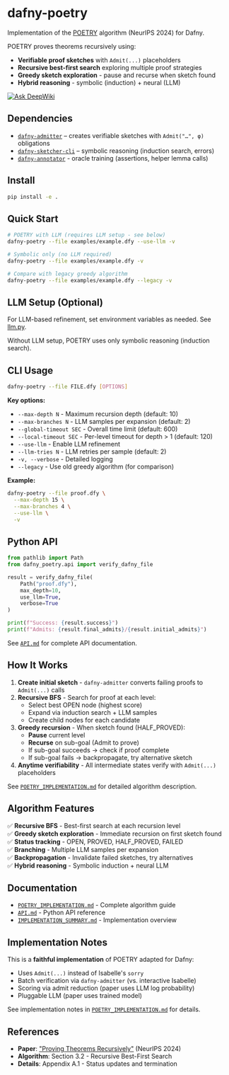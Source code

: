 # dafny-poetry

Implementation of the [POETRY][poetry] algorithm (NeurIPS 2024) for Dafny.

POETRY proves theorems recursively using:
- **Verifiable proof sketches** with `Admit(...)` placeholders
- **Recursive best-first search** exploring multiple proof strategies
- **Greedy sketch exploration** - pause and recurse when sketch found
- **Hybrid reasoning** - symbolic (induction) + neural (LLM)

[![Ask DeepWiki](https://deepwiki.com/badge.svg)](https://deepwiki.com/metareflection/dafny-poetry)

## Dependencies

- [`dafny-admitter`][dafny-admitter] – creates verifiable sketches with `Admit("…", φ)` obligations
- [`dafny-sketcher-cli`][dafny-sketcher-cli] – symbolic reasoning (induction search, errors)
- [`dafny-annotator`][dafny-annotator] - oracle training (assertions, helper lemma calls)

## Install

```bash
pip install -e .
```

## Quick Start

```bash
# POETRY with LLM (requires LLM setup - see below)
dafny-poetry --file examples/example.dfy --use-llm -v

# Symbolic only (no LLM required)
dafny-poetry --file examples/example.dfy -v

# Compare with legacy greedy algorithm
dafny-poetry --file examples/example.dfy --legacy -v
```

## LLM Setup (Optional)

For LLM-based refinement, set environment variables as needed. See [llm.py](llm.py).

Without LLM setup, POETRY uses only symbolic reasoning (induction search).

## CLI Usage

```bash
dafny-poetry --file FILE.dfy [OPTIONS]
```

**Key options:**
- `--max-depth N` - Maximum recursion depth (default: 10)
- `--max-branches N` - LLM samples per expansion (default: 2)
- `--global-timeout SEC` - Overall time limit (default: 600)
- `--local-timeout SEC` - Per-level timeout for depth > 1 (default: 120)
- `--use-llm` - Enable LLM refinement
- `--llm-tries N` - LLM retries per sample (default: 2)
- `-v, --verbose` - Detailed logging
- `--legacy` - Use old greedy algorithm (for comparison)

**Example:**
```bash
dafny-poetry --file proof.dfy \
  --max-depth 15 \
  --max-branches 4 \
  --use-llm \
  -v
```

## Python API

```python
from pathlib import Path
from dafny_poetry.api import verify_dafny_file

result = verify_dafny_file(
    Path("proof.dfy"),
    max_depth=10,
    use_llm=True,
    verbose=True
)

print(f"Success: {result.success}")
print(f"Admits: {result.final_admits}/{result.initial_admits}")
```

See [`API.md`](API.md) for complete API documentation.

## How It Works

1. **Create initial sketch** - `dafny-admitter` converts failing proofs to `Admit(...)` calls
2. **Recursive BFS** - Search for proof at each level:
   - Select best OPEN node (highest score)
   - Expand via induction search + LLM samples
   - Create child nodes for each candidate
3. **Greedy recursion** - When sketch found (HALF_PROVED):
   - **Pause** current level
   - **Recurse** on sub-goal (Admit to prove)
   - If sub-goal succeeds → check if proof complete
   - If sub-goal fails → backpropagate, try alternative sketch
4. **Anytime verifiability** - All intermediate states verify with `Admit(...)` placeholders

See [`POETRY_IMPLEMENTATION.md`](POETRY_IMPLEMENTATION.md) for detailed algorithm description.

## Algorithm Features

✅ **Recursive BFS** - Best-first search at each recursion level  
✅ **Greedy sketch exploration** - Immediate recursion on first sketch found  
✅ **Status tracking** - OPEN, PROVED, HALF_PROVED, FAILED  
✅ **Branching** - Multiple LLM samples per expansion  
✅ **Backpropagation** - Invalidate failed sketches, try alternatives  
✅ **Hybrid reasoning** - Symbolic induction + neural LLM

## Documentation

- [`POETRY_IMPLEMENTATION.md`](POETRY_IMPLEMENTATION.md) - Complete algorithm guide
- [`API.md`](API.md) - Python API reference
- [`IMPLEMENTATION_SUMMARY.md`](IMPLEMENTATION_SUMMARY.md) - Implementation overview

## Implementation Notes

This is a **faithful implementation** of POETRY adapted for Dafny:
- Uses `Admit(...)` instead of Isabelle's `sorry`
- Batch verification via `dafny-admitter` (vs. interactive Isabelle)
- Scoring via admit reduction (paper uses LLM log probability)
- Pluggable LLM (paper uses trained model)

See implementation notes in [`POETRY_IMPLEMENTATION.md`](POETRY_IMPLEMENTATION.md) for details.

## References

- **Paper**: ["Proving Theorems Recursively"][poetry] (NeurIPS 2024)
- **Algorithm**: Section 3.2 - Recursive Best-First Search
- **Details**: Appendix A.1 - Status updates and termination

[poetry]: https://neurips.cc/virtual/2024/poster/93034
[dafny-admitter]: https://github.com/metareflection/dafny-admitter
[dafny-sketcher-cli]: https://github.com/namin/dafny-sketcher/blob/main/cli/AGENTS.md
[dafny-annotator]: https://github.com/metareflection/dafny-annotator
